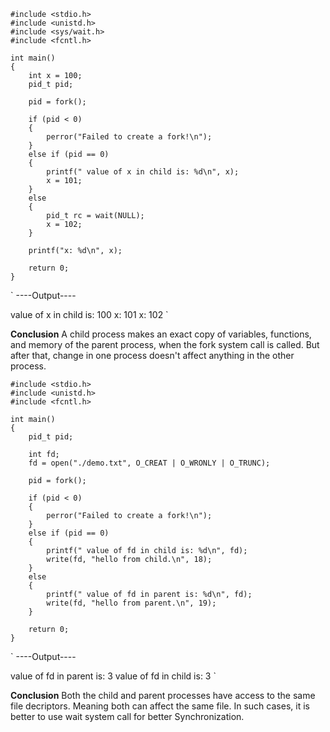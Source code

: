 ```
#include <stdio.h>
#include <unistd.h>
#include <sys/wait.h>
#include <fcntl.h>

int main()
{
    int x = 100;
    pid_t pid;

    pid = fork();

    if (pid < 0)
    {
        perror("Failed to create a fork!\n");
    }
    else if (pid == 0)
    {
        printf(" value of x in child is: %d\n", x);
        x = 101;
    }
    else
    {
        pid_t rc = wait(NULL);
        x = 102;
    }

    printf("x: %d\n", x);

    return 0;
}
```

`
----Output----

value of x in child is: 100
x: 101
x: 102
`

**Conclusion**
A child process makes an exact copy of variables, functions, and memory of the parent process, when the fork system call is called. But after that, change in one process doesn't affect anything in the other process.



```
#include <stdio.h>
#include <unistd.h>
#include <fcntl.h>

int main()
{
    pid_t pid;

    int fd;
    fd = open("./demo.txt", O_CREAT | O_WRONLY | O_TRUNC);

    pid = fork();

    if (pid < 0)
    {
        perror("Failed to create a fork!\n");
    }
    else if (pid == 0)
    {
        printf(" value of fd in child is: %d\n", fd);
        write(fd, "hello from child.\n", 18);
    }
    else
    {
        printf(" value of fd in parent is: %d\n", fd);
        write(fd, "hello from parent.\n", 19);
    }

    return 0;
}
```

`
----Output----

value of fd in parent is: 3
value of fd in child is: 3
`

**Conclusion**
Both the child and parent processes have access to the same file decriptors. Meaning both can affect the same file. In such cases, it is better to use wait system call for better Synchronization.


